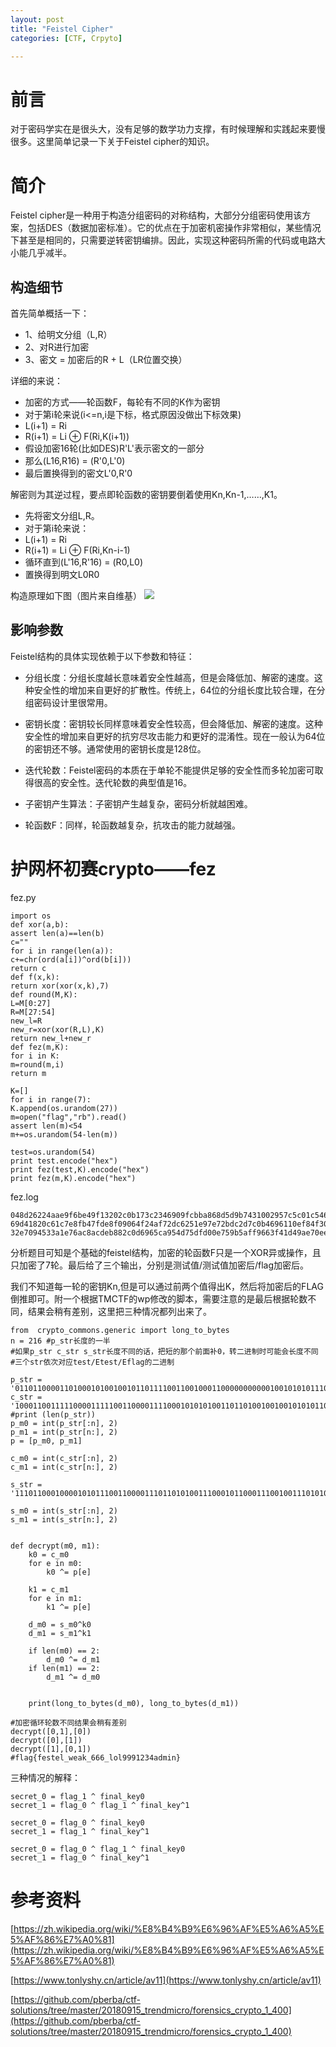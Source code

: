 ```yaml
---
layout: post
title: "Feistel Cipher"
categories: [CTF, Crpyto]

---
```


# 前言
对于密码学实在是很头大，没有足够的数学功力支撑，有时候理解和实践起来要慢很多。这里简单记录一下关于Feistel cipher的知识。

# 简介
Feistel cipher是一种用于构造分组密码的对称结构，大部分分组密码使用该方案，包括DES（数据加密标准）。它的优点在于加密机密操作非常相似，某些情况下甚至是相同的，只需要逆转密钥编排。因此，实现这种密码所需的代码或电路大小能几乎减半。

## 构造细节
首先简单概括一下：

- 1、给明文分组（L,R）
- 2、对R进行加密
- 3、密文 = 加密后的R + L（LR位置交换）

详细的来说：

- 加密的方式——轮函数F，每轮有不同的K作为密钥
- 对于第i轮来说(i<=n,i是下标，格式原因没做出下标效果)
- L(i+1) = Ri
- R(i+1) = Li ⊕ F(Ri,K(i+1))
- 假设加密16轮(比如DES)R'L'表示密文的一部分
- 那么(L16,R16) = (R'0,L'0)
- 最后置换得到的密文L'0,R'0

解密则为其逆过程，要点即轮函数的密钥要倒着使用Kn,Kn-1,……,K1。

- 先将密文分组L,R。
- 对于第i轮来说：
- L(i+1) = Ri
- R(i+1) = Li ⊕ F(Ri,Kn-i-1)
- 循环直到(L'16,R'16) = (R0,L0)
- 置换得到明文L0R0 



构造原理如下图（图片来自维基）
![](https://i.loli.net/2018/10/14/5bc313a4990cd.png)

## 影响参数
Feistel结构的具体实现依赖于以下参数和特征：

- 分组长度：分组长度越长意味着安全性越高，但是会降低加、解密的速度。这种安全性的增加来自更好的扩散性。传统上，64位的分组长度比较合理，在分组密码设计里很常用。

- 密钥长度：密钥较长同样意味着安全性较高，但会降低加、解密的速度。这种安全性的增加来自更好的抗穷尽攻击能力和更好的混淆性。现在一般认为64位的密钥还不够。通常使用的密钥长度是128位。

- 迭代轮数：Feistel密码的本质在于单轮不能提供足够的安全性而多轮加密可取得很高的安全性。迭代轮数的典型值是16。

- 子密钥产生算法：子密钥产生越复杂，密码分析就越困难。

- 轮函数F：同样，轮函数越复杂，抗攻击的能力就越强。

# 护网杯初赛crypto——fez
fez.py

    import os
    def xor(a,b):
    assert len(a)==len(b)
    c=""
    for i in range(len(a)):
    c+=chr(ord(a[i])^ord(b[i]))
    return c
    def f(x,k):
    return xor(xor(x,k),7)
    def round(M,K):
    L=M[0:27]
    R=M[27:54]
    new_l=R
    new_r=xor(xor(R,L),K)
    return new_l+new_r
    def fez(m,K):
    for i in K:
    m=round(m,i)
    return m
    
    K=[]
    for i in range(7):
    K.append(os.urandom(27))
    m=open("flag","rb").read()
    assert len(m)<54
    m+=os.urandom(54-len(m))
    
    test=os.urandom(54)
    print test.encode("hex")
    print fez(test,K).encode("hex")
    print fez(m,K).encode("hex")

fez.log

    048d26224aae9f6be49f13202c0b173c2346909fcbba868d5d9b7431002957c5c01c546530f84e45b8a3892526401c007bca7d39b0b7
    69d41820c61c7e8fb47fde8f09064f24af72dc6251e97e72bdc2d7c0b4696110ef84f30da6ac88b7059500f8e814cec9e9e13bcafad8
    32e7094533a1e76ac8acdeb882c0d6965ca954d75dfd00e759b5aff9663f41d49ae70ee18fd3c067ad7ae577433ad2512b764f4b2eb2

分析题目可知是个基础的feistel结构，加密的轮函数F只是一个XOR异或操作，且只加密了7轮。最后给了三个输出，分别是测试值/测试值加密后/flag加密后。

我们不知道每一轮的密钥Kn,但是可以通过前两个值得出K，然后将加密后的FLAG倒推即可。附一个根据TMCTF的wp修改的脚本，需要注意的是最后根据轮数不同，结果会稍有差别，这里把三种情况都列出来了。


    from  crypto_commons.generic import long_to_bytes
    n = 216 #p_str长度的一半
    #如果p_str c_str s_str长度不同的话，把短的那个前面补0，转二进制时可能会长度不同
    #三个str依次对应test/Etest/Eflag的二进制
    
    p_str = '011011000011010001010010010110111100110010001100000000000100101010111011101100101000000101010000001100010101010000101000010010011101101011101010110111100100111101110111010001000010010110100110101001001001111001010100010100011000100011110110011100001100111001000110011001111101111110011101101100001011011111011110110100101010001001011100110110101010011011100010101000100110111100001101001110000100110110010110100110011001100010001111'
    c_str = '100011001111100001111100110000111100010101010011011010010010010101011011000111000000110111010100001110000100000010010010000000100110101011101010000111100011011110001001100101100111010111011110100011001101001110100000100101111111000000001010000101001010011101110010111111110001001101010010010000001111110100000011111001110111110010011101101000000010110101111010001010111100010110010000111111100111100101111100111111101110100110010000'
    #print (len(p_str))
    p_m0 = int(p_str[:n], 2)
    p_m1 = int(p_str[n:], 2)
    p = [p_m0, p_m1]
    
    c_m0 = int(c_str[:n], 2)
    c_m1 = int(c_str[n:], 2)
    
    s_str = '111011000100001010111001100001110110101001110001011000111001001110101000110100010111011101101011011111100100101111101000010001010001000101010001000110111010010101111001010000000100111101011001100101010110110011100110111111010001001011111100011011001011111110111010100100001001110001101110010110100110101010110011111001110100011010101110110001011101001100011101110001100010111001001000000000000000100100110001011110101111000110111011'
    
    s_m0 = int(s_str[:n], 2)
    s_m1 = int(s_str[n:], 2)
    
    
    def decrypt(m0, m1):
    	k0 = c_m0
    	for e in m0:
    		k0 ^= p[e]
    
    	k1 = c_m1
    	for e in m1:
    		k1 ^= p[e]
    
    	d_m0 = s_m0^k0
    	d_m1 = s_m1^k1
    
    	if len(m0) == 2:
    		d_m0 ^= d_m1
    	if len(m1) == 2:
    		d_m1 ^= d_m0
    
    
    	print(long_to_bytes(d_m0), long_to_bytes(d_m1))
    
    #加密循环轮数不同结果会稍有差别
    decrypt([0,1],[0])
    decrypt([0],[1])
    decrypt([1],[0,1])
	#flag{festel_weak_666_lol9991234admin}

三种情况的解释：

    secret_0 = flag_1 ^ final_key0
    secret_1 = flag_0 ^ flag_1 ^ final_key^1
    
    secret_0 = flag_0 ^ final_key0
    secret_1 = flag_1 ^ final_key^1
    
    secret_0 = flag_0 ^ flag_1 ^ final_key0
    secret_1 = flag_0 ^ final_key^1
       
# 参考资料

[https://zh.wikipedia.org/wiki/%E8%B4%B9%E6%96%AF%E5%A6%A5%E5%AF%86%E7%A0%81](https://zh.wikipedia.org/wiki/%E8%B4%B9%E6%96%AF%E5%A6%A5%E5%AF%86%E7%A0%81)

[https://www.tonlyshy.cn/article/av11](https://www.tonlyshy.cn/article/av11)

[https://github.com/pberba/ctf-solutions/tree/master/20180915_trendmicro/forensics_crypto_1_400](https://github.com/pberba/ctf-solutions/tree/master/20180915_trendmicro/forensics_crypto_1_400)